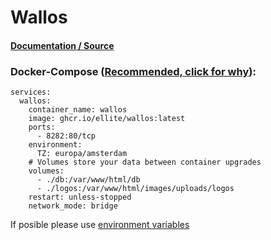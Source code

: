 # **Wallos**

#### [Documentation / Source](https://github.com/ellite/Wallos)

### Docker-Compose ([Recommended, click for why](https://docs.docker.com/compose/intro/features-uses/)):

```
services:
  wallos:
    container_name: wallos
    image: ghcr.io/ellite/wallos:latest
    ports:
      - 8282:80/tcp
    environment:
      TZ: europa/amsterdam
    # Volumes store your data between container upgrades
    volumes:
      - ./db:/var/www/html/db
      - ./logos:/var/www/html/images/uploads/logos
    restart: unless-stopped
    network_mode: bridge
```

If posible please use [environment variables](https://docs.docker.com/compose/environment-variables/set-environment-variables/)
